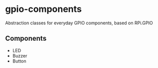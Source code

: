 # gpio-components

Abstraction classes for everyday GPIO components, based on RPi.GPIO

## Components

- LED
- Buzzer
- Button
